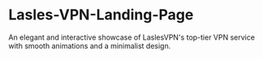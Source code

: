 # Lasles-VPN-Landing-Page
An elegant and interactive showcase of LaslesVPN's top-tier VPN service with smooth animations and a minimalist design.

